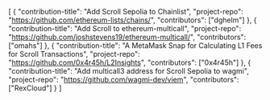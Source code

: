 [
  {
    "contribution-title": "Add Scroll Sepolia to Chainlist",
    "project-repo": "https://github.com/ethereum-lists/chains/",
    "contributors": ["dghelm"]
  },
  {
    "contribution-title": "Add Scroll to ethereum-multicall",
    "project-repo": "https://github.com/joshstevens19/ethereum-multicall/",
    "contributors": ["omahs"]
  },
  {
    "contribution-title": "A MetaMask Snap for Calculating L1 Fees for Scroll Transactions",
    "project-repo": "https://github.com/0x4r45h/L2Insights",
    "contributors": ["0x4r45h"]
  },
  {
    "contribution-title": "Add multicall3 address for Scroll Sepolia to wagmi",
    "project-repo": "https://github.com/wagmi-dev/viem",
    "contributors": ["RexCloud"]
  }
]
